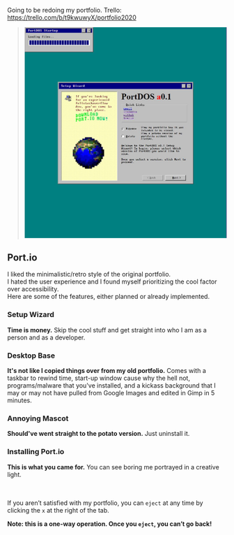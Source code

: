 Going to be redoing my portfolio. Trello: https://trello.com/b/t9kwuwyX/portfolio2020

> ![Most Recent Snapshot](/src/assets/images/readme.JPG)

## Port.io

I liked the minimalistic/retro style of the original portfolio.<br />
I hated the user experience and I found myself prioritizing the cool factor over accessibility.<br />
Here are some of the features, either planned or already implemented.

### Setup Wizard

**Time is money.** Skip the cool stuff and get straight into who I am as a person and as a developer.<br />

### Desktop Base

**It's not like I copied things over from my old portfolio.** Comes with a taskbar to rewind time, start-up window cause why the hell not, programs/malware that you've installed, and a kickass background that I may or may not have pulled from Google Images and edited in Gimp in 5 minutes.

### Annoying Mascot

**Should've went straight to the potato version.** Just uninstall it.

### Installing Port.io

**This is what you came for.** You can see boring me portrayed in a creative light.
<br /><br /><br />

If you aren’t satisfied with my portfolio, you can `eject` at any time by clicking the `x` at the right of the tab. 

**Note: this is a one-way operation. Once you `eject`, you can’t go back!**
